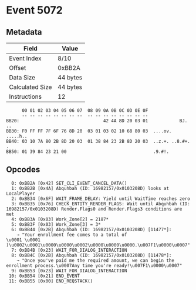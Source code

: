 # Event 5072

## Metadata

| Field           | Value    |
|-----------------|----------|
| Event Index     | 8/10     |
| Offset          | 0xBB2A   |
| Data Size       | 44 bytes |
| Calculated Size | 44 bytes |
| Instructions    | 12       |

```
      00 01 02 03 04 05 06 07  08 09 0A 0B 0C 0D 0E 0F
      -- -- -- -- -- -- -- --  -- -- -- -- -- -- -- --
BB20:                                42 4A 8D 20 03 01            BJ. ..
BB30: F0 FF FF 7F 6F 76 8D 20  03 01 03 02 10 68 80 03  ....ov. .....h..
BB40: 03 10 7A 80 2B 8D 20 03  01 38 84 23 2B 8D 20 03  ..z.+. ..8.#+. .
BB50: 01 39 84 23 21 00                                 .9.#!.          
```

## Opcodes

```
  0: 0xBB2A [0x42] SET_CLI_EVENT_CANCEL_DATA()
  1: 0xBB2B [0x4A] Abquhbah (ID: 16982157/0x0103208D) looks at LocalPlayer
  2: 0xBB34 [0x6F] WAIT_FRAME_DELAY: Yield until WaitTime reaches zero
  3: 0xBB35 [0x76] CHECK_ENTITY_RENDER_FLAGS: Wait until Abquhbah (ID: 16982157/0x0103208D) Render.Flags0 and Render.Flags3 conditions are met
  4: 0xBB3A [0x03] Work_Zone[2] = 2187*
  5: 0xBB3F [0x03] Work_Zone[3] = 3*
  6: 0xBB44 [0x2B] Abquhbah (ID: 16982157/0x0103208D) [11477*]:
    → "Your enrollment fee comes to a total of 
\u0001 \u0001	)\u0002\u0001\u0000\u0000\u0002\u0000\u0000\u0000.\u007F1\u0000\u0007"
  7: 0xBB4B [0x23] WAIT_FOR_DIALOG_INTERACTION
  8: 0xBB4C [0x2B] Abquhbah (ID: 16982157/0x0103208D) [11478*]:
    → "Once you've paid me the required amount, we can begin the enrollment process.\u0007Any time you're ready!\u007F1\u0000\u0007"
  9: 0xBB53 [0x23] WAIT_FOR_DIALOG_INTERACTION
 10: 0xBB54 [0x21] END_EVENT
 11: 0xBB55 [0x00] END_REQSTACK()
```
